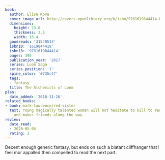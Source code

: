 ```yaml
---
book:
  author: Elise Kova
  cover_image_url: http://covers.openlibrary.org/b/isbn/9781619844414-L.jpg
  dimensions:
    height: 23.0
    thickness: 3.5
    width: 16.4
  goodreads: '31549513'
  isbn10: '1619844419'
  isbn13: '9781619844414'
  pages: 395
  publication_year: '2017'
  series: Loom Saga
  series_position: '1'
  spine_color: '#735c47'
  tags:
  - fantasy
  title: The Alchemists of Loom
plan:
  date_added: '2018-11-26'
related_books:
- book: mark-lawrence/red-sister
  text: Young magically talented woman will not hesitate to kill to reach her goal,
    and makes friends along the way.
review:
  date_read:
  - 2020-05-06
  rating: 2
---
```


Decent enough generic fantasy, but ends on such a blatant cliffhanger that I feel mor appalled then compelled to read
the next part.
